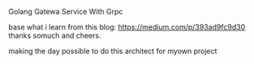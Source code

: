 
Golang Gatewa Service With Grpc

base what i learn from this blog: https://medium.com/p/393ad9fc9d30 thanks somuch and cheers.

making the day possible to do this architect for myown project
